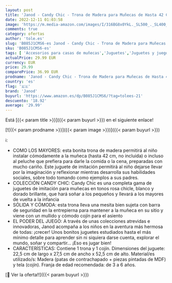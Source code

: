 ```yaml
---
layout: post
title: 'Janod - Candy Chic - Trona de Madera para Muñecas de Hasta 42 Cm - Accesorios para Muñecas - A partir de 3 Años  J05888'
date: 2022-12-11 01:03:58
image: 'https://m.media-amazon.com/images/I/316BG8x0YkL._SL500_._SL400_.jpg'
comments: true
category: ofertas
author: 'tole.es'
slug: 'B085J1CMS6-es Janod - Candy Chic - Trona de Madera para Muñecas de Hasta...'
sku: 'B085J1CMS6-es'
tags: [ 'Accesorios para casas de muñecas','Juguetes','Juguetes y juegos','Muebles para casas de muñecas','Muñecas y accesorios','janod','trona','🇪🇸', ]
actualPrice: 29.99 EUR
currency: EUR
price: 29.99
comparePrice: 36.99 EUR
prodname: 'Janod - Candy Chic - Trona de Madera para Muñecas de Hasta 42 Cm - Accesorios para Muñecas - A partir de 3 Años  J05888'
country: 'es'
flag: '🇪🇸'
brand: 'Janod'
buyurl: 'https://www.amazon.es/dp/B085J1CMS6/?tag=tolees-21'
descuento: '18.92'
average: '29.99'
---
```


Está [{{< param title >}}]({{< param buyurl >}}) en el siguiente enlace!

[![{{< param prodname >}}]({{< param image >}})]({{< param buyurl >}})

ℹ️:

- COMO LOS MAYORES: esta bonita trona de madera permitirá al niño instalar cómodamente a la muñeca (hasta 42 cm, no incluida) o incluso al peluche que prefiera para darle la comida o la cena, preparadas con mucho cariño. Este juguete de imitación permitirá al niño dejarse llevar por la imaginación y reflexionar mientras desarrolla sus habilidades sociales, sobre todo tomando como ejemplos a sus padres.
- COLECCIÓN CANDY CHIC: Candy Chic es una completa gama de juguetes de imitación para muñecas en tonos rosa chicle, blanco y dorado brillante, que hará soñar a los pequeños y llevará a los mayores de vuelta a la infancia
- SÓLIDA Y CÓMODA: esta trona lleva una mesita bien sujeta con barra de seguridad en la entrepierna para mantener a la muñeca en su sitio y viene con un mullido y cómodo cojín para el asiento
- EL PODER DEL JUEGO: A través de unas colecciones atrevidas e innovadoras, Janod acompaña a los niños en la aventura más hermosa de todas: ¡crecer! Unos bonitos juguetes estudiados hasta el más mínimo detalle para aprender sin ni siquiera darse cuenta, explorar el mundo, soñar y compartir... ¡Eso es jugar bien!
- CARACTERÍSTICAS: Contiene 1 trona y 1 cojín. Dimensiones del juguete: 22,5 cm de largo x 27,5 cm de ancho x 52,5 cm de alto. Material/es utilizado/s: Madera (patas de contrachapado + piezas pintadas de MDF) y tela (cojín). Franja de edad recomendada: de 3 a 6 años.

[🛒 Ver la oferta!!]({{< param buyurl >}})
